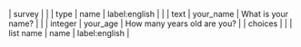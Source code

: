 | survey |
| | type    | name      | label:english               |
| | text    | your_name | What is your name?          |
| | integer | your_age  | How many years old are you? |
| choices |
| | list name | name | label:english |
